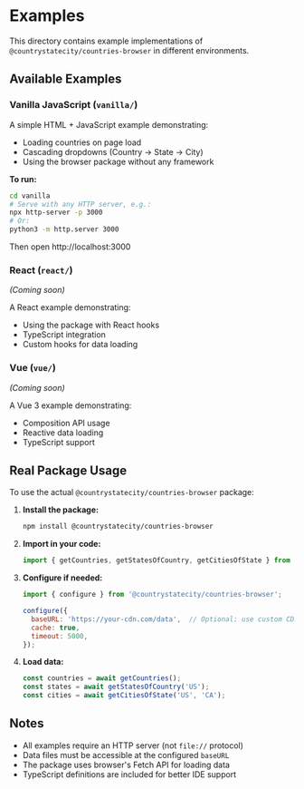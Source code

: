 # Examples

This directory contains example implementations of `@countrystatecity/countries-browser` in different environments.

## Available Examples

### Vanilla JavaScript (`vanilla/`)

A simple HTML + JavaScript example demonstrating:
- Loading countries on page load
- Cascading dropdowns (Country → State → City)
- Using the browser package without any framework

**To run:**
```bash
cd vanilla
# Serve with any HTTP server, e.g.:
npx http-server -p 3000
# Or:
python3 -m http.server 3000
```

Then open http://localhost:3000

### React (`react/`)

*(Coming soon)*

A React example demonstrating:
- Using the package with React hooks
- TypeScript integration
- Custom hooks for data loading

### Vue (`vue/`)

*(Coming soon)*

A Vue 3 example demonstrating:
- Composition API usage
- Reactive data loading
- TypeScript support

## Real Package Usage

To use the actual `@countrystatecity/countries-browser` package:

1. **Install the package:**
   ```bash
   npm install @countrystatecity/countries-browser
   ```

2. **Import in your code:**
   ```javascript
   import { getCountries, getStatesOfCountry, getCitiesOfState } from '@countrystatecity/countries-browser';
   ```

3. **Configure if needed:**
   ```javascript
   import { configure } from '@countrystatecity/countries-browser';
   
   configure({
     baseURL: 'https://your-cdn.com/data',  // Optional: use custom CDN
     cache: true,
     timeout: 5000,
   });
   ```

4. **Load data:**
   ```javascript
   const countries = await getCountries();
   const states = await getStatesOfCountry('US');
   const cities = await getCitiesOfState('US', 'CA');
   ```

## Notes

- All examples require an HTTP server (not `file://` protocol)
- Data files must be accessible at the configured `baseURL`
- The package uses browser's Fetch API for loading data
- TypeScript definitions are included for better IDE support

